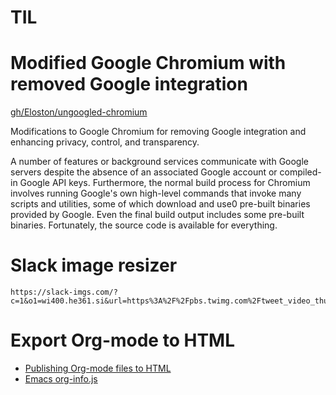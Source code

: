 # TIL

# Modified Google Chromium with removed Google integration

[gh/Eloston/ungoogled-chromium](https://ungoogled-software.github.io/ungoogled-chromium-binaries/)

Modifications to Google Chromium for removing Google integration and enhancing
privacy, control, and transparency.

A number of features or background services communicate with Google servers
despite the absence of an associated Google account or compiled-in Google API
keys. Furthermore, the normal build process for Chromium involves running
Google's own high-level commands that invoke many scripts and utilities, some of
which download and use0 pre-built binaries provided by Google. Even the final
build output includes some pre-built binaries. Fortunately, the source code is
available for everything.


# Slack image resizer

```
https://slack-imgs.com/?c=1&o1=wi400.he361.si&url=https%3A%2F%2Fpbs.twimg.com%2Ftweet_video_thumb%2FDRFu4oKUIAA4AmU.jpg
```


# Export Org-mode to HTML

 - [Publishing Org-mode files to HTML](http://orgmode.org/worg/org-tutorials/org-publish-html-tutorial.html)
 - [Emacs org-info.js](http://orgmode.org/worg/code/org-info-js/index.html)
